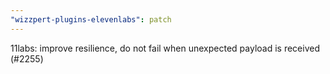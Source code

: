 ```yaml
---
"wizzpert-plugins-elevenlabs": patch
---
```


11labs: improve resilience, do not fail when unexpected payload is received (#2255)
